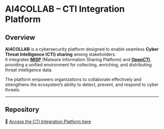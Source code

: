 # AI4COLLAB – CTI Integration Platform

## Overview
**AI4COLLAB** is a cybersecurity platform designed to enable seamless **Cyber Threat Intelligence (CTI) sharing** among stakeholders.  
It integrates **[MISP](https://www.misp-project.org/)** (Malware Information Sharing Platform) and **[OpenCTI](https://www.opencti.io/)**, providing a unified environment for collecting, enriching, and distributing threat intelligence data.  

The platform empowers organizations to collaborate effectively and strengthens the ecosystem’s ability to detect, prevent, and respond to cyber threats.

---
## Repository
🔗 [Access the CTI Integration Platform here](https://gitlab.ithaca.ece.uowm.gr/ai4cyber/ai4collab)  
